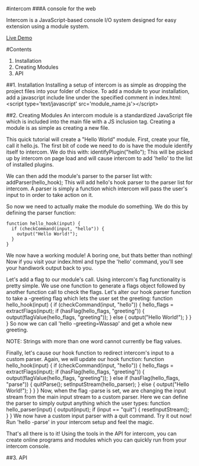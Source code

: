 #intercom
###A console for the web

Intercom is a JavaScript-based console I/O system designed for 
easy extension using a module system.

[Live Demo](http://i.amMichael.com/demo/intercom)


#Contents
1. Installation
2. Creating Modules
3. API

##1. Installation
Installing a setup of intercom is as simple as dropping the project files into 
your folder of choice.
To add a module to your installation, add a javascript include line under the 
specified comment in index.html:
&lt;script type='text/javascript' src='module_name.js'&gt;&lt;/script&gt;

##2. Creating Modules
An intercom module is a standardized JavaScript file which is included into the 
main file with a JS inclusion tag. Creating a module is as simple as creating 
a new file.

This quick tutorial will create a "Hello World" module. First, create your 
file, call it hello.js. The first bit of code we need to do is have the module 
identify itself to intercom. We do this with:
    identifyPlugin("hello");
This will be picked up by intercom on page load and will cause intercom to add 
'hello' to the list of installed plugins.

We can then add the module's parser to the parser list with:
    addParser(hello_hook);
This will add hello's hook parser to the parser list for intercom. A parser is 
simply a function which intercom will pass the user's input to in order to take 
action on it.

So now we need to actually make the module do something. We do this by defining 
the parser function:

    function hello_hook(input) {
      if (checkCommand(input, "hello")) {
        output("Hello World!");
      }
    }
    
We now have a working module! A boring one, but thats better than nothing! Now 
if you visit your index.html and type the 'hello' command, you'll see your 
handiwork output back to you.

Let's add a flag to our module's call. Using intercom's flag functionality is 
pretty simple. We use one function to generate a flags object followed by 
another function call to check the flags. Let's alter our hook parser function 
to take a -greeting flag which lets the user set the greeting:
    function hello_hook(input) {
      if (checkCommand(input, "hello")) {
        hello_flags = extractFlags(input);
        if (hasFlag(hello_flags, "greeting")) {
          output(flagValue(hello_flags, "greeting"));
        } else {
          output("Hello World!");
        }
      }
    }
So now we can call 'hello -greeting=Wassap' and get a whole new greeting.

NOTE: Strings with more than one word cannot currently be flag values.

Finally, let's cause our hook function to redirect intercom's input to a custom 
parser. Again, we will update our hook function:
    function hello_hook(input) {
      if (checkCommand(input, "hello")) {
        hello_flags = extractFlags(input);
        if (hasFlag(hello_flags, "greeting")) {
          output(flagValue(hello_flags, "greeting"));
        } else if (hasFlag(hello_flags, "parse")) {
          quitParse();
          setInputStream(hello_parser);
        } else {
          output("Hello World!");
        }
      }
    }
Now, when the flag -parse is set, we are changing the input stream from the 
main input stream to a custom parser. Here we can define the parser to simply 
output anything which the user types:
    function hello_parser(input) {
      output(input);
      if (input == "quit") {
        resetInputStream();
      }
    }
We now have a custom input parser with a quit command. Try it out now! Run 
'hello -parse' in your intercom setup and feel the magic.

That's all there is to it! Using the tools in the API for intercom, you can 
create online programs and modules which you can quickly run from your intercom 
console.

##3. API

